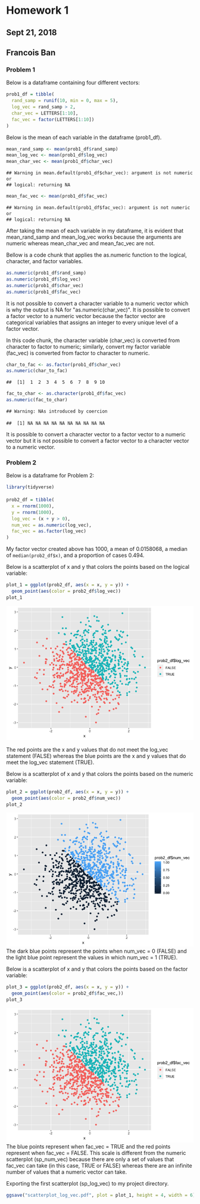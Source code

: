 Homework 1
================

Sept 21, 2018
-------------

Francois Ban
------------

### Problem 1

Below is a dataframe containing four different vectors:

``` r
prob1_df = tibble(
  rand_samp = runif(10, min = 0, max = 5),
  log_vec = rand_samp > 2,
  char_vec = LETTERS[1:10],
  fac_vec = factor(LETTERS[1:10])
)
```

Below is the mean of each variable in the dataframe (prob1\_df).

``` r
mean_rand_samp <- mean(prob1_df$rand_samp)
mean_log_vec <- mean(prob1_df$log_vec)
mean_char_vec <- mean(prob1_df$char_vec)
```

    ## Warning in mean.default(prob1_df$char_vec): argument is not numeric or
    ## logical: returning NA

``` r
mean_fac_vec <- mean(prob1_df$fac_vec)
```

    ## Warning in mean.default(prob1_df$fac_vec): argument is not numeric or
    ## logical: returning NA

After taking the mean of each variable in my dataframe, it is evident that mean\_rand\_samp and mean\_log\_vec works because the arguments are numeric whereas mean\_char\_vec and mean\_fac\_vec are not.

Bellow is a code chunk that applies the as.numeric function to the logical, character, and factor variables.

``` r
as.numeric(prob1_df$rand_samp)
as.numeric(prob1_df$log_vec)
as.numeric(prob1_df$char_vec)
as.numeric(prob1_df$fac_vec)
```

It is not possible to convert a character variable to a numeric vector which is why the output is NA for "as.numeric(char\_vec)". It is possible to convert a factor vector to a numeric vector because the factor vector are categorical variables that assigns an integer to every unique level of a factor vector.

In this code chunk, the character variable (char\_vec) is converted from character to factor to numeric; similarly, convert my factor variable (fac\_vec) is converted from factor to character to numeric.

``` r
char_to_fac <- as.factor(prob1_df$char_vec)
as.numeric(char_to_fac)
```

    ##  [1]  1  2  3  4  5  6  7  8  9 10

``` r
fac_to_char <- as.character(prob1_df$fac_vec)
as.numeric(fac_to_char)
```

    ## Warning: NAs introduced by coercion

    ##  [1] NA NA NA NA NA NA NA NA NA NA

It is possible to convert a character vector to a factor vector to a numeric vector but it is not possible to convert a factor vector to a character vector to a numeric vector.

### Problem 2

Below is a dataframe for Problem 2:

``` r
library(tidyverse)

prob2_df = tibble(
  x = rnorm(1000),
  y = rnorm(1000),
  log_vec = (x + y > 0),
  num_vec = as.numeric(log_vec),
  fac_vec = as.factor(log_vec)
)
```

My factor vector created above has 1000, a mean of 0.0158068, a median of `median(prob2_df$x)`, and a proportion of cases 0.494.

Below is a scatterplot of x and y that colors the points based on the logical variable:

``` r
plot_1 = ggplot(prob2_df, aes(x = x, y = y)) +
  geom_point(aes(color = prob2_df$log_vec))
plot_1
```

![](HW1_files/figure-markdown_github/sp_log_vec-1.png)

The red points are the x and y values that do not meet the log\_vec statement (FALSE) whereas the blue points are the x and y values that do meet the log\_vec statement (TRUE).

Below is a scatterplot of x and y that colors the points based on the numeric variable:

``` r
plot_2 = ggplot(prob2_df, aes(x = x, y = y)) +
  geom_point(aes(color = prob2_df$num_vec))
plot_2
```

![](HW1_files/figure-markdown_github/sp_num_vec-1.png) The dark blue points represent the points when num\_vec = 0 (FALSE) and the light blue point represent the values in which num\_vec = 1 (TRUE).

Below is a scatterplot of x and y that colors the points based on the factor variable:

``` r
plot_3 = ggplot(prob2_df, aes(x = x, y = y)) +
  geom_point(aes(color = prob2_df$fac_vec,))
plot_3
```

![](HW1_files/figure-markdown_github/sp_fac_vec-1.png) The blue points represent when fac\_vec = TRUE and the red points represent when fac\_vec = FALSE. This scale is different from the numeric scatterplot (sp\_num\_vec) because there are only a set of values that fac\_vec can take (in this case, TRUE or FALSE) whereas there are an infinite number of values that a numeric vector can take.

Exporting the first scatterplot (sp\_log\_vec) to my project directory.

``` r
ggsave("scatterplot_log_vec.pdf", plot = plot_1, height = 4, width = 6)
```
